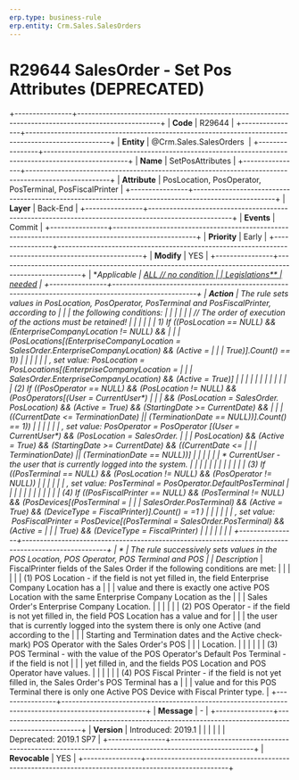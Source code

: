 ```yaml
---
erp.type: business-rule
erp.entity: Crm.Sales.SalesOrders
---
```


# R29644 SalesOrder - Set Pos Attributes (DEPRECATED)
+----------------+-----------------------------------------------------------------------------------------------------+
| **Code**       | R29644                                                                                              |
+----------------+-----------------------------------------------------------------------------------------------------+
| **Entity**     | @Crm.Sales.SalesOrders                                                                                          |
+----------------+-----------------------------------------------------------------------------------------------------+
| **Name**       | SetPosAttributes                                                                                    |
+----------------+-----------------------------------------------------------------------------------------------------+
| **Attribute**  | PosLocation, PosOperator, PosTerminal, PosFiscalPrinter                                             |
+----------------+-----------------------------------------------------------------------------------------------------+
| **Layer**      | Back-End                                                                                            |
+----------------+-----------------------------------------------------------------------------------------------------+
| **Events**     | Commit                                                                                              |
+----------------+-----------------------------------------------------------------------------------------------------+
| **Priority**   | Early                                                                                               |
+----------------+-----------------------------------------------------------------------------------------------------+
| **Modify**     | YES                                                                                                 |
+----------------+-----------------------------------------------------------------------------------------------------+
| **Applicable   | [ALL // no condition                                                                                |
| Legislations** | needed](https://confluence.erp.net/display/techdoc/Country+Specific+Functionality)                  |
+----------------+-----------------------------------------------------------------------------------------------------+
| **Action**     | The rule sets values in PosLocation, PosOperator, PosTerminal and PosFiscalPrinter, according to    |
|                | the following conditions:                                                                           |
|                |                                                                                                     |
|                | // The order of execution of the actions must be retained!                                          |
|                |                                                                                                     |
|                | 1\) If ((PosLocation == NULL) && (EnterpriseCompanyLocation != NULL) &&                             |
|                | (PosLocations\[(EnterpriseCompanyLocation = SalesOrder.EnterpriseCompanyLocation) && (Active =      |
|                | True)\].Count() == 1))                                                                              |
|                |                                                                                                     |
|                | , set value: PosLocation = PosLocations\[(EnterpriseCompanyLocation =                               |
|                | SalesOrder.EnterpriseCompanyLocation) && (Active = True)\]                                          |
|                |                                                                                                     |
|                |                                                                                                     |
|                |                                                                                                     |
|                | \(2\) If ((PosOperator == NULL) && (PosLocation != NULL) && (PosOperators\[(User = CurrentUser\*)   |
|                | && (PosLocation = SalesOrder. PosLocation) && (Active = True) && (StartingDate \>= CurrentDate) &&  |
|                | ((CurrentDate \<= TerminationDate) \|\| (TerminationDate == NULL))\].Count() == 1))                 |
|                |                                                                                                     |
|                | , set value: PosOperator = PosOperator \[(User = CurrentUser\*) && (PosLocation = SalesOrder.       |
|                | PosLocation) && (Active = True) && (StartingDate \>= CurrentDate) && ((CurrentDate \<=              |
|                | TerminationDate) \|\| (TerminationDate == NULL))\]                                                  |
|                |                                                                                                     |
|                | \* CurrentUser - the user that is currently logged into the system.                                 |
|                |                                                                                                     |
|                |                                                                                                     |
|                |                                                                                                     |
|                | \(3\) If ((PosTerminal == NULL) && (PosLocation != NULL) && (PosOperator != NULL))                  |
|                |                                                                                                     |
|                | , set value: PosTerminal = PosOperator.DefaultPosTerminal                                           |
|                |                                                                                                     |
|                |                                                                                                     |
|                |                                                                                                     |
|                | \(4\) If ((PosFiscalPrinter == NULL) && (PosTerminal != NULL) && (PosDevices\[(PosTerminal =        |
|                | SalesOrder.PosTerminal) && (Active = True) && (DeviceType = FiscalPrinter)\].Count() = =1 )         |
|                |                                                                                                     |
|                | , set value:  PosFiscalPrinter = PosDevice\[(PosTerminal = SalesOrder.PosTerminal) && (Active =     |
|                | True) && (DeviceType = FiscalPrinter)                                                               |
|                |                                                                                                     |
|                |                                                                                                     |
+----------------+-----------------------------------------------------------------------------------------------------+
| *              | The rule successively sets values in the POS Location, POS Operator, POS Terminal and POS           |
| *Description** | FiscalPrinter fields of the Sales Order if the following conditions are met:                        |
|                |                                                                                                     |
|                | (1) POS Location - if the field is not yet filled in, the field Enterprise Company Location has a   |
|                | value and there is exactly one active POS Location with the same Enterprise Company Location as the |
|                | Sales Order\'s Enterprise Company Location.                                                         |
|                |                                                                                                     |
|                | \(2\) POS Operator - if the field is not yet filled in, the field POS Location has a value and for  |
|                | the user that is currently logged into the system there is only one Active (and according to the    |
|                | Starting and Termination dates and the Active check-mark) POS Operator with the Sales Order\'s POS  |
|                | Location.                                                                                           |
|                |                                                                                                     |
|                | (3) POS Terminal - with the value of the POS Operator\'s Default Pos Terminal - if the field is not |
|                | yet filled in, and the fields POS Location and POS Operator have values.                            |
|                |                                                                                                     |
|                | (4) POS Fiscal Printer - if the field is not yet filled in, the Sales Order\'s POS Terminal has a   |
|                | value and for this POS Terminal there is only one Active POS Device with Fiscal Printer type.       |
+----------------+-----------------------------------------------------------------------------------------------------+
| **Message**    | \-                                                                                                  |
+----------------+-----------------------------------------------------------------------------------------------------+
| **Version**    | Introduced: 2019.1                                                                                  |
|                |                                                                                                     |
|                | Deprecated: 2019.1 SP7                                                                              |
+----------------+-----------------------------------------------------------------------------------------------------+
| **Revocable**  | YES                                                                                                 |
+----------------+-----------------------------------------------------------------------------------------------------+

  

  

  
